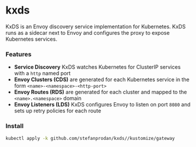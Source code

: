 # kxds

KxDS is an Envoy discovery service implementation for Kubernetes.
KxDS runs as a sidecar next to Envoy and configures the proxy to expose Kubernetes services.

### Features

* **Service Discovery** KxDS watches Kubernetes for ClusterIP services with a `http` named port
* **Envoy Clusters (CDS)** are generated for each Kubernetes service in the form `<name>-<namespace>-<http-port>`
* **Envoy Routes (RDS)** are generated for each cluster and mapped to the `<name>.<namespace>` domain
* **Envoy Listeners (LDS)** KxDS configures Envoy to listen on port `8080` and sets up retry policies for each route

### Install

```sh
kubectl apply -k github.com/stefanprodan/kxds//kustomize/gateway
```
